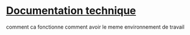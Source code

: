 # <u> **Documentation technique** </u>

comment ca fonctionne
comment avoir le meme environnement de travail
